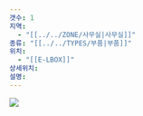 ```yaml
---
갯수: 1
지역:
  - "[[../../ZONE/사무실|사무실]]"
종류: "[[../../TYPES/부품|부품]]"
위치:
  - "[[E-LBOX]]"
상세위치: 
설명:
---
```


![](http://192.168.50.22/devices/240928_IMG_0012.jpg)
